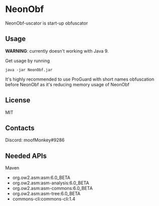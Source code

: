 # NeonObf
NeonObf-uscator is start-up obfuscator

## Usage
**WARNING**: currently doesn't working with Java 9.


Get usage by running

```
java -jar NeonObf.jar
```


It's highly recommended to use ProGuard with short names obfuscation before NeonObf as it's reducing memory usage of NeonObf

## License
MIT

## Contacts
Discord: moofMonkey#9286

## Needed APIs
Maven

 - org.ow2.asm:asm:6.0_BETA
 - org.ow2.asm:asm-analysis:6.0_BETA
 - org.ow2.asm:asm-commons:6.0_BETA
 - org.ow2.asm:asm-tree:6.0_BETA
 - commons-cli:commons-cli:1.4
